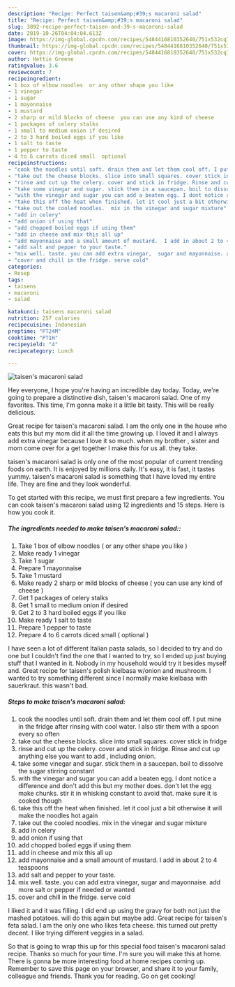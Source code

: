 ```yaml
---
description: "Recipe: Perfect taisen&amp;#39;s macaroni salad"
title: "Recipe: Perfect taisen&amp;#39;s macaroni salad"
slug: 3892-recipe-perfect-taisen-and-39-s-macaroni-salad
date: 2019-10-26T04:04:04.613Z
image: https://img-global.cpcdn.com/recipes/5484416810352640/751x532cq70/taisens-macaroni-salad-recipe-main-photo.jpg
thumbnail: https://img-global.cpcdn.com/recipes/5484416810352640/751x532cq70/taisens-macaroni-salad-recipe-main-photo.jpg
cover: https://img-global.cpcdn.com/recipes/5484416810352640/751x532cq70/taisens-macaroni-salad-recipe-main-photo.jpg
author: Hettie Greene
ratingvalue: 3.6
reviewcount: 7
recipeingredient:
- 1 box of elbow noodles  or any other shape you like 
- 1 vinegar
- 1 sugar
- 1 mayonnaise
- 1 mustard
- 2 sharp or mild blocks of cheese  you can use any kind of cheese 
- 1 packages of celery stalks
- 1 small to medium onion if desired
- 2 to 3 hard boiled eggs if you like
- 1 salt to taste
- 1 pepper to taste
- 4 to 6 carrots diced small  optional  
recipeinstructions:
- "cook the noodles until soft. drain them and let them cool off. I put mine in the fridge after rinsing with cool water. I also stir them with a spoon every so often"
- "take out the cheese blocks. slice into small squares. cover stick in fridge"
- "rinse and cut up the celery. cover and stick in fridge. Rinse and cut up anything else you want to add , including onion."
- "take some vinegar and sugar. stick them in a saucepan. boil to dissolve the sugar stirring constant"
- "with the vinegar and sugar you can add a beaten egg. I dont notice a difference and don&#39;t add this but my mother does. don&#39;t let the egg make chunks.  stir it in whisking constant to avoid that.  make sure it is cooked though"
- "take this off the heat when finished. let it cool just a bit otherwise it will make the noodles hot again"
- "take out the cooled noodles.  mix in the vinegar and sugar mixture"
- "add in celery"
- "add onion if using that"
- "add chopped boiled eggs if using them"
- "add in cheese and mix this all up"
- "add mayonnaise and a small amount of mustard.  I add in about 2 to 4 teaspoons"
- "add salt and pepper to your taste."
- "mix well. taste. you can add extra vinegar,  sugar and mayonnaise. add more salt or pepper if needed or wanted"
- "cover and chill in the fridge. serve cold"
categories:
- Resep
tags:
- taisens
- macaroni
- salad

katakunci: taisens macaroni salad
nutrition: 257 calories
recipecuisine: Indonesian
preptime: "PT24M"
cooktime: "PT1H"
recipeyield: "4"
recipecategory: Lunch

---
```



![taisen&#39;s macaroni salad](https://img-global.cpcdn.com/recipes/5484416810352640/751x532cq70/taisens-macaroni-salad-recipe-main-photo.jpg)

Hey everyone, I hope you're having an incredible day today. Today, we're going to prepare a distinctive dish, taisen&#39;s macaroni salad. One of my favorites. This time, I'm gonna make it a little bit tasty. This will be really delicious.

Great recipe for taisen&#39;s macaroni salad. I am the only one in the house who eats this but my mom did it all the time growing up. I loved it and I always add extra vinegar because I love it so much. when my brother , sister and mom come over for a get together I make this for us all. they take.

taisen&#39;s macaroni salad is only one of the most popular of current trending foods on earth. It is enjoyed by millions daily. It's easy, it is fast, it tastes yummy. taisen&#39;s macaroni salad is something that I have loved my entire life. They are fine and they look wonderful.


To get started with this recipe, we must first prepare a few ingredients. You can cook taisen&#39;s macaroni salad using 12 ingredients and 15 steps. Here is how you cook it.

##### The ingredients needed to make taisen&#39;s macaroni salad::

1. Take 1 box of elbow noodles ( or any other shape you like )
1. Make ready 1 vinegar
1. Take 1 sugar
1. Prepare 1 mayonnaise
1. Take 1 mustard
1. Make ready 2 sharp or mild blocks of cheese ( you can use any kind of cheese )
1. Get 1 packages of celery stalks
1. Get 1 small to medium onion if desired
1. Get 2 to 3 hard boiled eggs if you like
1. Make ready 1 salt to taste
1. Prepare 1 pepper to taste
1. Prepare 4 to 6 carrots diced small ( optional  )


I have seen a lot of different Italian pasta salads, so I decided to try and do one but I couldn&#39;t find the one that I wanted to try, so I ended up just buying stuff that I wanted in it. Nobody in my household would try it besides myself and. Great recipe for taisen&#39;s polish kielbasa w/onion and mushroom. I wanted to try something different since I normally make kielbasa with sauerkraut. this wasn&#39;t bad. 

##### Steps to make taisen&#39;s macaroni salad:

1. cook the noodles until soft. drain them and let them cool off. I put mine in the fridge after rinsing with cool water. I also stir them with a spoon every so often
1. take out the cheese blocks. slice into small squares. cover stick in fridge
1. rinse and cut up the celery. cover and stick in fridge. Rinse and cut up anything else you want to add , including onion.
1. take some vinegar and sugar. stick them in a saucepan. boil to dissolve the sugar stirring constant
1. with the vinegar and sugar you can add a beaten egg. I dont notice a difference and don&#39;t add this but my mother does. don&#39;t let the egg make chunks.  stir it in whisking constant to avoid that.  make sure it is cooked though
1. take this off the heat when finished. let it cool just a bit otherwise it will make the noodles hot again
1. take out the cooled noodles.  mix in the vinegar and sugar mixture
1. add in celery
1. add onion if using that
1. add chopped boiled eggs if using them
1. add in cheese and mix this all up
1. add mayonnaise and a small amount of mustard.  I add in about 2 to 4 teaspoons
1. add salt and pepper to your taste.
1. mix well. taste. you can add extra vinegar,  sugar and mayonnaise. add more salt or pepper if needed or wanted
1. cover and chill in the fridge. serve cold


I liked it and it was filling. I did end up using the gravy for both not just the mashed potatoes. will do this again but maybe add. Great recipe for taisen&#39;s feta salad. I am the only one who likes feta cheese. this turned out pretty decent. I like trying different veggies in a salad. 

So that is going to wrap this up for this special food taisen&#39;s macaroni salad recipe. Thanks so much for your time. I'm sure you will make this at home. There is gonna be more interesting food at home recipes coming up. Remember to save this page on your browser, and share it to your family, colleague and friends. Thank you for reading. Go on get cooking!
